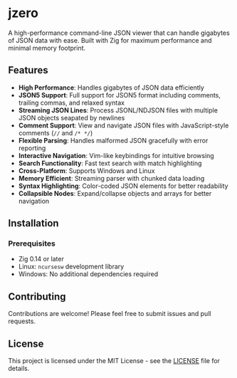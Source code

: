 # jzero

A high-performance command-line JSON viewer that can handle gigabytes of JSON data with ease. Built with Zig for maximum performance and minimal memory footprint.

## Features

- **High Performance**: Handles gigabytes of JSON data efficiently
- **JSON5 Support**: Full support for JSON5 format including comments, trailing commas, and relaxed syntax
- **Streaming JSON Lines**: Process JSONL/NDJSON files with multiple JSON objects seapated by newlines
- **Comment Support**: View and navigate JSON files with JavaScript-style comments (`//` and `/* */`)
- **Flexible Parsing**: Handles malformed JSON gracefully with error reporting
- **Interactive Navigation**: Vim-like keybindings for intuitive browsing
- **Search Functionality**: Fast text search with match highlighting
- **Cross-Platform**: Supports Windows and Linux
- **Memory Efficient**: Streaming parser with chunked data loading
- **Syntax Highlighting**: Color-coded JSON elements for better readability
- **Collapsible Nodes**: Expand/collapse objects and arrays for better navigation

## Installation

### Prerequisites

- Zig 0.14 or later
- Linux: `ncursesw` development library
- Windows: No additional dependencies required

## Contributing

Contributions are welcome! Please feel free to submit issues and pull requests.

## License

This project is licensed under the MIT License - see the [LICENSE](LICENSE) file for details.